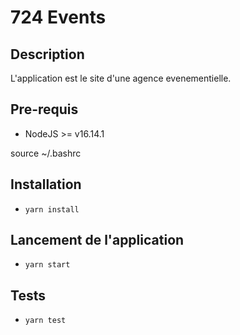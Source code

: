 # 724 Events

## Description
L'application est le site d'une agence evenementielle.
## Pre-requis
- NodeJS  >= v16.14.1


source ~/.bashrc
## Installation
- `yarn install`

## Lancement de l'application
- `yarn start`

## Tests
- `yarn test`
